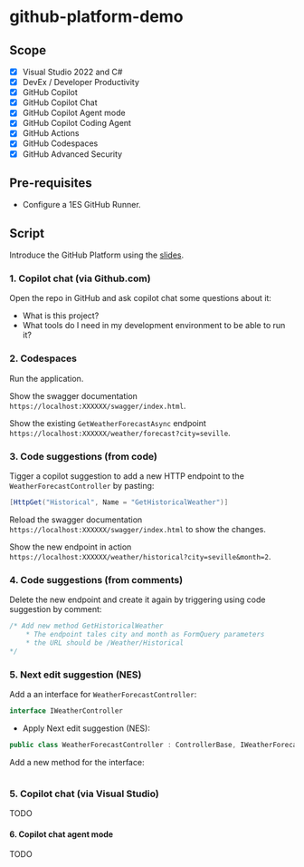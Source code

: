 # github-platform-demo

## Scope

- [x] Visual Studio 2022 and C#
- [x] DevEx / Developer Productivity
- [x] GitHub Copilot
- [x] GitHub Copilot Chat
- [x] GitHub Copilot Agent mode
- [x] GitHub Copilot Coding Agent
- [x] GitHub Actions
- [x] GitHub Codespaces
- [x] GitHub Advanced Security

## Pre-requisites

- Configure a 1ES GitHub Runner.

## Script

Introduce the GitHub Platform using the [slides](https://microsofteur-my.sharepoint.com/:b:/g/personal/remojansen_microsoft_com/EW4W9hqR0cZGlhOsogrudXsBJnbtE9rN0VGqvZUOf_tZWQ?e=PNbEc4).

### 1. Copilot chat (via Github.com)

Open the repo in GitHub and ask copilot chat some questions about it:

- What is this project?
- What tools do I need in my development environment to be able to run it?

### 2. Codespaces

Run the application.

Show the swagger documentation `https://localhost:XXXXXX/swagger/index.html`.
	
Show the existing `GetWeatherForecastAsync` endpoint `https://localhost:XXXXXX/weather/forecast?city=seville`.

### 3. Code suggestions (from code)

Tigger a copilot suggestion to add a new HTTP endpoint to the `WeatherForecastController` by pasting:

```csharp
[HttpGet("Historical", Name = "GetHistoricalWeather")]
````

Reload the swagger documentation `https://localhost:XXXXXX/swagger/index.html` to show the changes.

Show the new endpoint in action `https://localhost:XXXXXX/weather/historical?city=seville&month=2`.

### 4. Code suggestions (from comments)

Delete the new endpoint and create it again by triggering using code suggestion by comment:
	
```csharp
/* Add new method GetHistoricalWeather
	* The endpoint tales city and month as FormQuery parameters
	* the URL should be /Weather/Historical
*/
````

### 5. Next edit suggestion (NES)

Add a an interface for `WeatherForecastController`:

```csharp
interface IWeatherController
````

- Apply Next edit suggestion (NES):
	
```csharp
public class WeatherForecastController : ControllerBase, IWeatherForecastController
```

Add a new method for the interface:

```ts

```

### 5. Copilot chat (via Visual Studio)

TODO

#### 6. Copilot chat agent mode

TODO


